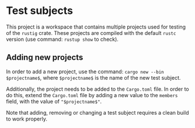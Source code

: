 # Test subjects
This project is a workspace that contains multiple projects used for testing of the `rustig` crate. 
These projects are compiled with the default `rustc` version (use command: `rustup show` to check).


## Adding new projects
In order to add a new project, use the command: `cargo new --bin $projectname$`, where `$projectname$` is the name of 
the new test subject.

Additionally, the project needs to be added to the `Cargo.toml` file. In order to do this, extend the `Cargo.toml` 
file by adding a new value to the `members` field, with the value of `"$projectname$"`.

Note that adding, removing or changing a test subject requires a clean build to work properly.
